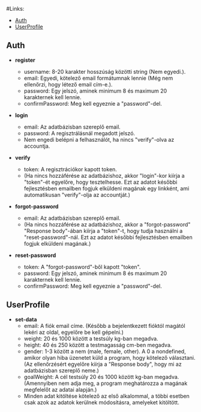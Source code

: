 #Links:
- [Auth](##Auth "Auth swagger leírása")
- [UserProfile](#UserProfile "UserProfile swagger leírása")

## Auth

- **register**
  -  username: 8-20 karakter hosszúság közötti string (Nem egyedi.).
  -  email: Egyedi, kötelező email formátumnak lennie (Még nem ellenőrzi, hogy létező email cím-e.).
  -  password: Egy jelszó, aminek minimum 8 és maximum 20 karakternek kell lennie.
  -  confirmPassword: Meg kell egyeznie a "password"-del.

- **login**
  -  email: Az adatbázisban szereplő email.
  -  password: A regisztrálásnál megadott jelszó.
  -  Nem engedi belépni a felhasználót, ha nincs "verify"-olva az accountja.

- **verify**
  -  token: A regisztrációkor kapott token. 
  -  (Ha nincs hozzáférése az adatbázishoz, akkor "login"-kor kiírja a "token"-ét egyelőre, hogy tesztelhesse. Ezt az adatot későbbi fejlesztésben emailben fogjuk elküldeni magának egy linkként, ami automatikusan "verify"-olja az accountját.)

- **forgot-password**
  -  email: Az adatbázisban szereplő email.
  -  (Ha nincs hozzáférése az adatbázishoz, akkor a "forgot-password" "Response body"-ában kiírja a "token"-t, hogy tudja használni a "reset-password"-nál. Ezt az adatot későbbi fejlesztésben emailben fogjuk elküldeni magának.)

- **reset-password**
  -  token: A "forgot-password"-ből kapott "token".
  -  password: Egy jelszó, aminek minimum 8 és maximum 20 karakternek kell lennie.
  -  confirmPassword: Meg kell egyeznie a "password"-del.

## UserProfile

- **set-data**
  -  email: A fiók email címe. (Később a bejelentkezett fióktól magától lekéri az oldal, egyelőre be kell gépelni.)
  -  weight: 20 és 1000 között a testsúly kg-ban megadva.
  -  height: 40 és 250 között a testmagasság cm-ben megadva.
  -  gender: 1-3 között a nem (male, female, other). A 0 a nondefined, amikor olyan hiba üzenetet küld a program, hogy kötelező választani. (Az ellenőrzésért egyelőre kiírja a "Response body", hogy mi az adatbázisban szereplő neme.)
  -  goalWeight: A cél testsúly 20 és 1000 között kg-ban megadva. (Amennyiben nem adja meg, a program meghatározza a magának megfelelőt az adatai alapján.)
  -  Minden adat kitöltése kötelező az első alkalommal, a többi esetben csak azok az adatok kerülnek módosításra, amelyeket kitöltött. 
